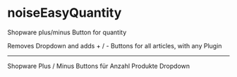 # noiseEasyQuantity
Shopware plus/minus Button for quantity

Removes Dropdown and adds + / - Buttons for all articles, with any Plugin


-----------


Shopware Plus / Minus Buttons für Anzahl Produkte Dropdown
